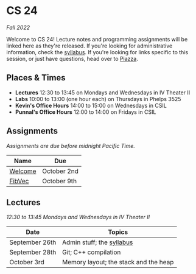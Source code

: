 # CS 24
_Fall 2022_

Welcome to CS 24!  Lecture notes and programming assignments will be linked here
as they're released. If you're looking for administrative information, check the
[syllabus](Syllabus.md).  If you're looking for links specific to this session,
or just have questions, head over to [Piazza](https://piazza.com/ucsb/fall2022/cs24).


## Places & Times

- **Lectures**  12:30 to 13:45 on Mondays and Wednesdays in IV Theater II
- **Labs**  10:00 to 13:00 (one hour each) on Thursdays in Phelps 3525
- **Kevin's Office Hours**  14:00 to 15:00 on Wednesdays in CSIL
- **Punnal's Office Hours**  12:00 to 14:00 on Fridays in CSIL


## Assignments

_Assignments are due before midnight Pacific Time._

| Name               | Due
|--------------------|-----
| [Welcome](welcome) | October 2nd
| [FibVec](fibvec)   | October 9th


## Lectures

_12:30 to 13:45 Mondays and Wednesdays in IV Theater II_

| Date           | Topics
|----------------|--------
| September 26th | Admin stuff; the [syllabus](Syllabus.md)
| September 28th | Git; C++ compilation
| October    3rd | Memory layout; the stack and the heap
